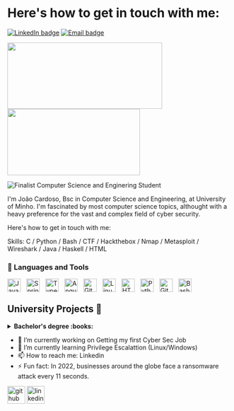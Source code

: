 

# Here's how to get in touch with me:

<div align="left">

  <a href="">[![LinkedIn badge](https://img.shields.io/badge/LinkedIn-0077B5?style=for-the-badge&logo=linkedin&logoColor=white)](https://www.linkedin.com/in/jo%C3%A3o-pedro-cardoso-378a6913b/)</a>
  <a href="">[![Email badge](https://img.shields.io/badge/Microsoft_Outlook-0078D4?style=for-the-badge&logo=microsoft-outlook&logoColor=white)](mailto:jpc.general@protonmail.com)</a>

</div>


<p align="left">
   <img width="350" height="150" src="https://github-readme-stats.vercel.app/api?username=Bullseye-0xD4763&show_icons=true&theme=vue-dark"/></img>
   <img width="300" height="150" src="https://github-readme-stats.vercel.app/api/top-langs/?username=Bullseye-0xD4763&layout=compact&theme=vue-dark"/></img>
</p>

![Finalist Computer Science and Enginering Student](https://external-content.duckduckgo.com/iu/?u=http%3A%2F%2Fi.imgur.com%2FPjP235b.gif&f=1&nofb=1&ipt=2f76fd6eed98f00cd8854fa13e573beda0c0cf1c24e3f1bece0c13836d15794e&ipo=images)



I'm João Cardoso, Bsc in Computer Science and Engineering, at University of Minho. I'm fascinated by most computer science topics, althought with a heavy preference for the vast and complex field of cyber security.

Here's how to get in touch with me:



Skills: C / Python / Bash / CTF / Hackthebox / Nmap / Metasploit / Wireshark  / Java / Haskell / HTML  
 
### 🧰 Languages and Tools

<img align="left" alt="Java" width="30px" style="padding-right:10px;" src="https://cdn.jsdelivr.net/gh/devicons/devicon/icons/java/java-original.svg"/>
<img align="left" alt="Spring" width="30px" style="padding-right:10px;" src="https://cdn.jsdelivr.net/gh/devicons/devicon/icons/spring/spring-original.svg" />
<img align="left" alt="TypeScript" width="30px" style="padding-right:10px;" src="https://cdn.jsdelivr.net/gh/devicons/devicon/icons/typescript/typescript-plain.svg" />
<img align="left" alt="Angular" width="30px" style="padding-right:10px;" src="https://cdn.jsdelivr.net/gh/devicons/devicon/icons/angularjs/angularjs-plain.svg" />
<img align="left" alt="Git" width="30px" style="padding-right:10px;" src="https://cdn.jsdelivr.net/gh/devicons/devicon/icons/git/git-original.svg" />
<img align="left" alt="Linux" width="30px" style="padding-right:10px;" src="https://cdn.jsdelivr.net/gh/devicons/devicon/icons/linux/linux-original.svg" />
<img align="left" alt="HTML" width="30px" style="padding-right:10px;" src="https://cdn.jsdelivr.net/gh/devicons/devicon/icons/html5/html5-plain.svg" />
<img align="left" alt="Python" width="30px" style="padding-right:10px;" src="https://cdn.jsdelivr.net/gh/devicons/devicon/icons/python/python-plain.svg" />
<img align="left" alt="GitHub" width="30px" style="padding-right:10px;" src="https://cdn.jsdelivr.net/gh/devicons/devicon/icons/github/github-original.svg" />
<img align="left" alt="Bash" width="30px" style="padding-right:10px;" src="https://cdn.jsdelivr.net/gh/devicons/devicon/icons/bash/bash-original.svg" />
<br />
 
#

## University Projects :floppy_disk:
<!-- start college projects section -->
<details>
<summary><b> Bachelor's degree :books:</b></summary>
  

- **Functional Programming**  - ![Haskell](https://img.shields.io/badge/Haskell-5D4F85?style=for-the-badge&logo=haskell&logoColor=white) - [MIni-Projects](https://github.com/Bullseye-0xD4763/Functional-Programming)
- **Computer Laboratories I** - ![Haskell](https://img.shields.io/badge/Haskell-5D4F85?style=for-the-badge&logo=haskell&logoColor=white) - [Project](https://github.com/Bullseye-0xD4763/Computing-Laboratories-I)
- **Imperative Programming**  - ![C badge](https://img.shields.io/badge/C-00599C?style=for-the-badge&logo=c&logoColor=white) - [Mini-Projects](https://github.com/Bullseye-0xD4763/Imperative-Programming)
- **Computer Laboratories II** - ![C badge](https://img.shields.io/badge/C-00599C?style=for-the-badge&logo=c&logoColor=white) - [Project](https://github.com/Bullseye-0xD4763/Computing-Laboratories-II)
- **Object Oriented Programming** (Simple Football Manager)  - ![Java badge](https://img.shields.io/badge/Java-ED8B00?style=for-the-badge&logo=java&logoColor=white)  [Project](https://github.com/Bullseye-0xD4763/Simple-Football-Manager)
- **Computer Laboratories III** - ![C badge](https://img.shields.io/badge/C-00599C?style=for-the-badge&logo=c&logoColor=white) [Project](https://github.com/Bullseye-0xD4763/Computing-Laboratories-III)
- **Artificial Intelligence**  - ![prolog](https://user-images.githubusercontent.com/61991247/148315069-2ef27e5e-90f7-45da-85e7-a4cf3c9030c4.png) - [Project](https://github.com/Bullseye-0xD4763/Artificial-Intelligence)
- **Development of Software Systems** ![Java badge](https://img.shields.io/badge/Java-ED8B00?style=for-the-badge&logo=java&logoColor=white) - [Project](https://github.com/Bullseye-0xD4763/Development-of-Sofware-Systems)
- **Language Processing**  ![Python badge](https://img.shields.io/badge/Python-FFD43B?style=for-the-badge&logo=python&logoColor=blue) - [Projects](https://github.com/Bullseye-0xD4763/Language-Processing)
- **Graphic Computation**  ![C++ badge](https://img.shields.io/badge/C%2B%2B-00599C?style=for-the-badge&logo=c%2B%2B&logoColor=white) ![OGL badge](https://img.shields.io/badge/OpenGL-FFFFFF?style=for-the-badge&logo=opengl) - [Project](https://github.com/Bullseye-0xD4763/Graphic-Computation)

</details>


- 🔭 I’m currently working on Getting my first Cyber Sec Job 
- 🌱 I’m currently learning Privilege Escalattion (Linux/Windows) 
- 📫 How to reach me: Linkedin 
- ⚡ Fun fact: In 2022, businesses around the globe face a ransomware attack every 11 seconds.


[<img src='https://cdn.jsdelivr.net/npm/simple-icons@3.0.1/icons/github.svg' alt='github' height='40'>](https://github.com/Bullseye-0xD4763 )  [<img src='https://cdn.jsdelivr.net/npm/simple-icons@3.0.1/icons/linkedin.svg' alt='linkedin' height='40'>](https://www.linkedin.com/in/https://www.linkedin.com/in/jo%C3%A3o-pedro-cardoso-378a6913b//)  




 

